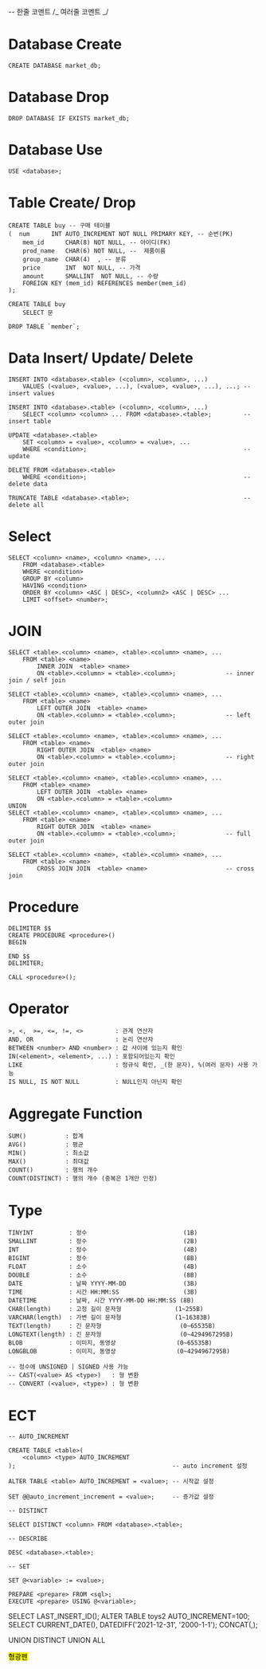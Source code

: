 -- 한줄 코멘트
/_
여러줄
코멘트
_/

# Database Create

    CREATE DATABASE market_db;

# Database Drop

    DROP DATABASE IF EXISTS market_db;

# Database Use

    USE <database>;

# Table Create/ Drop

    CREATE TABLE buy -- 구매 테이블
    (  num 		INT AUTO_INCREMENT NOT NULL PRIMARY KEY, -- 순번(PK)
        mem_id  	CHAR(8) NOT NULL, -- 아이디(FK)
        prod_name 	CHAR(6) NOT NULL, --  제품이름
        group_name 	CHAR(4)  , -- 분류
        price     	INT  NOT NULL, -- 가격
        amount    	SMALLINT  NOT NULL, -- 수량
        FOREIGN KEY (mem_id) REFERENCES member(mem_id)
    );

    CREATE TABLE buy
        SELECT 문

    DROP TABLE `member`;

# Data Insert/ Update/ Delete

    INSERT INTO <database>.<table> (<column>, <column>, ...)
        VALUES (<value>, <value>, ...), (<value>, <value>, ...), ...; -- insert values

    INSERT INTO <database>.<table> (<column>, <column>, ...)
        SELECT <column> <column> ... FROM <database>.<table>;         -- insert table

    UPDATE <database>.<table>
        SET <column> = <value>, <column> = <value>, ...
        WHERE <condition>;                                            -- update

    DELETE FROM <database>.<table>
        WHERE <condition>;                                            -- delete data

    TRUNCATE TABLE <database>.<table>;                                -- delete all

# Select

    SELECT <column> <name>, <column> <name>, ...
        FROM <database>.<table>
        WHERE <condition>
        GROUP BY <column>
        HAVING <condition>
        ORDER BY <column> <ASC | DESC>, <column2> <ASC | DESC> ...
        LIMIT <offset> <number>;

# JOIN

    SELECT <table>.<column> <name>, <table>.<column> <name>, ...
        FROM <table> <name>
            INNER JOIN  <table> <name>
            ON <table>.<column> = <table>.<column>;              -- inner join / self join

    SELECT <table>.<column> <name>, <table>.<column> <name>, ...
        FROM <table> <name>
            LEFT OUTER JOIN  <table> <name>
            ON <table>.<column> = <table>.<column>;              -- left outer join

    SELECT <table>.<column> <name>, <table>.<column> <name>, ...
        FROM <table> <name>
            RIGHT OUTER JOIN  <table> <name>
            ON <table>.<column> = <table>.<column>;              -- right outer join

    SELECT <table>.<column> <name>, <table>.<column> <name>, ...
        FROM <table> <name>
            LEFT OUTER JOIN  <table> <name>
            ON <table>.<column> = <table>.<column>
    UNION
    SELECT <table>.<column> <name>, <table>.<column> <name>, ...
        FROM <table> <name>
            RIGHT OUTER JOIN  <table> <name>
            ON <table>.<column> = <table>.<column>;              -- full outer join

    SELECT <table>.<column> <name>, <table>.<column> <name>, ...
        FROM <table> <name>
            CROSS JOIN JOIN  <table> <name>                      -- cross join

# Procedure

    DELIMITER $$
    CREATE PROCEDURE <procedure>()
    BEGIN

    END $$
    DELIMITER;

    CALL <procedure>();

# Operator

    >, <,  >=, <=, !=, <>         : 관계 연산자
    AND, OR                       : 논리 연산자
    BETWEEN <number> AND <number> : 값 사이에 있는지 확인
    IN(<element>, <element>, ...) : 포함되어있는지 확인
    LIKE                          : 정규식 확인, _(한 문자), %(여러 문자) 사용 가능
    IS NULL, IS NOT NULL          : NULL인지 아닌지 확인

# Aggregate Function

    SUM()           : 합계
    AVG()           : 평균
    MIN()           : 최소값
    MAX()           : 최대값
    COUNT()         : 행의 개수
    COUNT(DISTINCT) : 행의 개수 (중복은 1개만 인정)

# Type

    TINYINT          : 정수                           (1B)
    SMALLINT         : 정수                           (2B)
    INT              : 정수                           (4B)
    BIGINT           : 정수                           (8B)
    FLOAT            : 소수                           (4B)
    DOUBLE           : 소수                           (8B)
    DATE             : 날짜 YYYY-MM-DD                (3B)
    TIME             : 시간 HH:MM:SS                  (3B)
    DATETIME         : 날짜, 시간 YYYY-MM-DD HH:MM:SS (8B)
    CHAR(length)     : 고정 길이 문자형               (1~255B)
    VARCHAR(length)  : 가변 길이 문자형               (1~16383B)
    TEXT(length)     : 긴 문자형                      (0~65535B)
    LONGTEXT(length) : 긴 문자형                      (0~4294967295B)
    BLOB             : 이미지, 동영상                 (0~65535B)
    LONGBLOB         : 이미지, 동영상                 (0~4294967295B)

    -- 정수에 UNSIGNED | SIGNED 사용 가능
    -- CAST(<value> AS <type>)   : 형 변환
    -- CONVERT (<value>, <type>) : 형 변환

# ECT

    -- AUTO_INCREMENT

    CREATE TABLE <table>(
        <column> <type> AUTO_INCREMENT
    );                                            -- auto increment 설정

    ALTER TABLE <table> AUTO_INCREMENT = <value>; -- 시작값 설정

    SET @@auto_increment_increment = <value>;     -- 증가값 설정

    -- DISTINCT

    SELECT DISTINCT <column> FROM <database>.<table>;

    -- DESCRIBE

    DESC <database>.<table>;

    -- SET

    SET @<variable> := <value>;

    PREPARE <prepare> FROM <sql>;
    EXECUTE <prepare> USING @<variable>;

SELECT LAST_INSERT_ID();
ALTER TABLE toys2 AUTO_INCREMENT=100;
SELECT CURRENT_DATE(), DATEDIFF('2021-12-31', '2000-1-1');
CONCAT(,);

UNION DISTINCT
UNION ALL

<mark>형광펜</mark>
